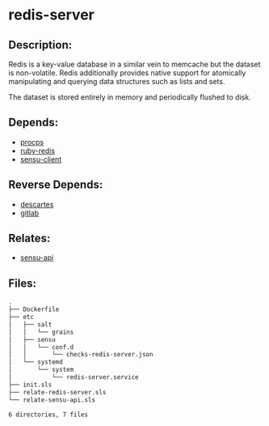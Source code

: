 # redis-server

## Description:

Redis is a key-value database in a similar vein to memcache but the dataset is non-volatile. Redis additionally provides native support for atomically manipulating and querying data structures such as lists and sets.

The dataset is stored entirely in memory and periodically flushed to disk.

## Depends:

  -  [procps](/salt/procps)
  -  [ruby-redis](/salt/ruby-redis)
  -  [sensu-client](/salt/sensu-client)

## Reverse Depends:

  -  [descartes](/salt/descartes)
  -  [gitlab](/salt/gitlab)

## Relates:

  -  [sensu-api](/salt/sensu-api)

## Files:

```bash
.
├── Dockerfile
├── etc
│   ├── salt
│   │   └── grains
│   ├── sensu
│   │   └── conf.d
│   │       └── checks-redis-server.json
│   └── systemd
│       └── system
│           └── redis-server.service
├── init.sls
├── relate-redis-server.sls
└── relate-sensu-api.sls

6 directories, 7 files
```
